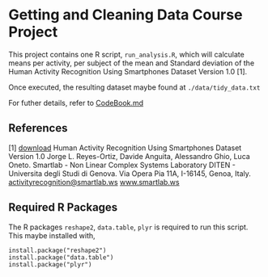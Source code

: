 # Getting and Cleaning Data Course Project

This project contains one R script, `run_analysis.R`, which will calculate means per activity, per subject of the mean and Standard deviation of the Human Activity Recognition Using Smartphones Dataset Version 1.0 [1].

Once executed, the resulting dataset maybe found at `./data/tidy_data.txt`

For futher details, refer to [CodeBook.md](CodeBook.md)

## References

[1] [download](https://d396qusza40orc.cloudfront.net/getdata%2Fprojectfiles%2FUCI%20HAR%20Dataset.zip)
Human Activity Recognition Using Smartphones Dataset
Version 1.0
Jorge L. Reyes-Ortiz, Davide Anguita, Alessandro Ghio, Luca Oneto.
Smartlab - Non Linear Complex Systems Laboratory
DITEN - Universitа degli Studi di Genova.
Via Opera Pia 11A, I-16145, Genoa, Italy.
activityrecognition@smartlab.ws
www.smartlab.ws

## Required R Packages

The R packages `reshape2`, `data.table`, `plyr` is required to run this script. This maybe installed with,

```{r}
install.package("reshape2")
install.package("data.table")
install.package("plyr")
```

